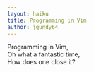 ```yaml
---
layout: haiku
title: Programming in Vim
author: jgundy64
---
```


Programming in Vim,<br>
Oh what a fantastic time,<br>
How does one close it?<br>
